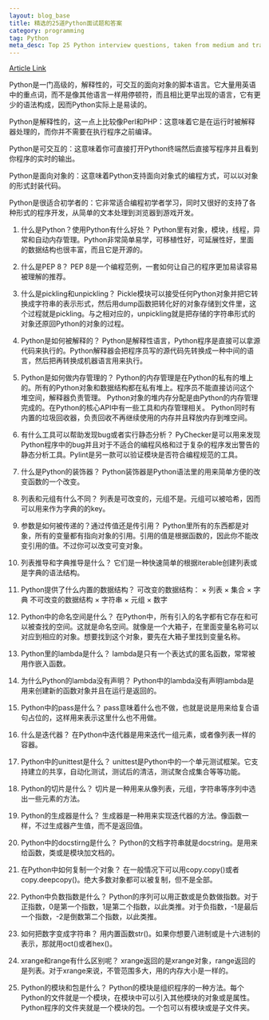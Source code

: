 ```yaml
---
layout: blog_base
title: 精选的25道Python面试题和答案
category: programming
tag: Python
meta_desc: Top 25 Python interview questions, taken from medium and translated into Chinese.
---
```


[Article Link](https://medium.com/@hidimba360/top-25-python-interview-questions-and-answer-9e8504753fdc#.sbv6lqpu7)

Python是一门高级的，解释性的，可交互的面向对象的脚本语言。它大量用英语中的重点词，而不是像其他语言一样用停顿符，而且相比更早出现的语言，它有更少的语法构成，因而Python实际上是易读的。

Python是解释性的，这一点上比较像Perl和PHP：这意味着它是在运行时被解释器处理的，而你并不需要在执行程序之前编译。

Python是可交互的：这意味着你可直接打开Python终端然后直接写程序并且看到你程序的实时的输出。

Python是面向对象的：这意味着Python支持面向对象式的编程方式，可以以对象的形式封装代码。

Python是很适合初学者的：它非常适合编程初学者学习，同时又很好的支持了各种形式的程序开发，从简单的文本处理到浏览器到游戏开发。

1. 什么是Python？使用Python有什么好处？
Python里有对象，模块，线程，异常和自动内存管理。Python非常简单易学，可移植性好，可延展性好，里面的数据结构也很丰富，而且它是开源的。

2. 什么是PEP 8？
PEP 8是一个编程范例，一套如何让自己的程序更加易读容易被理解的推荐。

3. 什么是pickling和unpickling？
Pickle模块可以接受任何Python对象并把它转换成字符串的表示形式，然后用dump函数把转化好的对象存储到文件里，这个过程就是pickling。与之相对应的，unpickling就是把存储的字符串形式的对象还原回Python的对象的过程。

4. Python是如何被解释的？
Python是解释性语言，Python程序是直接可以拿源代码来执行的。Python解释器会把程序员写的源代码先转换成一种中间的语言，然后把再转换成机器语言用来执行。

5. Python是如何做内存管理的？
Python的内存管理是在Python的私有的堆上的。所有的Python对象和数据结构都在私有堆上。程序员不能直接访问这个堆空间，解释器负责管理。
Python对象的堆内存分配是由Python的内存管理完成的。在Python的核心API中有一些工具和内存管理相关。
Python同时有内置的垃圾回收器，负责回收不再继续使用的内存并且释放内存到堆空间。

6. 有什么工具可以帮助发现bug或者实行静态分析？
PyChecker是可以用来发现Python程序中的bug并且对于不适合的编程风格和过于复杂的程序发出警告的静态分析工具。Pylint是另一款可以验证模块是否符合编程规范的工具。

7. 什么是Python的装饰器？
Python装饰器是Python语法里的用来简单方便的改变函数的一个改变。

8. 列表和元组有什么不同？
列表是可改变的，元组不是。元组可以被哈希，因而可以用来作为字典的的key。

9. 参数是如何被传递的？通过传值还是传引用？
Python里所有的东西都是对象，所有的变量都有指向对象的引用。引用的值是根据函数的，因此你不能改变引用的值。不过你可以改变可变对象。

10. 列表推导和字典推导是什么？
它们是一种快速简单的根据iterable创建列表或是字典的语法结构。

11. Python提供了什么内置的数据结构？
可改变的数据结构：
    × 列表
    × 集合
    × 字典
不可改变的数据结构
    × 字符串
    × 元组
    × 数字

12. Python中的命名空间是什么？
在Python中，所有引入的名字都有它存在和可以被查找的空间。这就是命名空间。就像是一个大箱子，在里面变量名称可以对应到相应的对象。想要找到这个对象，要先在大箱子里找到变量名称。

13. Python里的lambda是什么？
lambda是只有一个表达式的匿名函数，常常被用作嵌入函数。

14. 为什么Python的lambda没有声明？
Python中的lambda没有声明lambda是用来创建新的函数对象并且在运行是返回的。

15. Python中的pass是什么？
pass意味着什么也不做，也就是说是用来给复合语句占位的，这样用来表示这里什么也不用做。

16. 什么是迭代器？
在Python中迭代器是用来迭代一组元素，或者像列表一样的容器。

17. Python中的unittest是什么？
unittest是Python中的一个单元测试框架。它支持建立的共享，自动化测试，测试后的清洁，测试聚合成集合等等功能。

18. Python的切片是什么？
切片是一种用来从像列表，元组，字符串等序列中选出一些元素的方法。

19. Python的生成器是什么？
生成器是一种用来实现迭代器的方法。像函数一样，不过生成器产生值，而不是返回值。

20. Python中的docstirng是什么？
Python的文档字符串就是docstring。是用来给函数，类或是模块加文档的。

21. 在Python中如何复制一个对象？
在一般情况下可以用copy.copy()或者copy.deepcopy()。绝大多数对象都可以被复制，但不是全部。

22. Python中负数指数是什么？
Python的序列可以用正数或是负数做指数。对于正指数，0是第一个指数，1是第二个指数，以此类推。对于负指数，-1是最后一个指数，-2是倒数第二个指数，以此类推。

23. 如何把数字变成字符串？
用内置函数str()。如果你想要八进制或是十六进制的表示，那就用oct()或者hex()。

24. xrange和range有什么区别呢？
xrange返回的是xrange对象，range返回的是列表。对于xrange来说，不管范围多大，用的内存大小是一样的。

25. Python的模块和包是什么？
Python的模块是组织程序的一种方法。每个Python的文件就是一个模块，在模块中可以引入其他模块的对象或是属性。
Python程序的文件夹就是一个模块的包。一个包可以有模块或是子文件夹。
